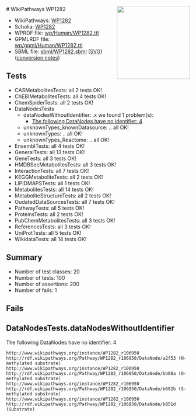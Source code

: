 <img style="float: right; width: 200px" src="../logo.png" />
# WikiPathways WP1282

* WikiPathways: [WP1282](https://identifiers.org/wikipathways:WP1282)
* Scholia: [WP1282](https://scholia.toolforge.org/wikipathways/WP1282)
* WPRDF file: [wp/Human/WP1282.ttl](../wp/Human/WP1282.ttl)
* GPMLRDF file: [wp/gpml/Human/WP1282.ttl](../wp/gpml/Human/WP1282.ttl)
* SBML file: [sbml/WP1282.sbml](../sbml/WP1282.sbml) ([SVG](../sbml/WP1282.svg)) ([conversion notes](../sbml/WP1282.txt))

## Tests
* CASMetabolitesTests: all 2 tests OK!
* ChEBIMetabolitesTests: all 4 tests OK!
* ChemSpiderTests: all 2 tests OK!
* DataNodesTests
    * dataNodesWithoutIdentifier: .x we found 1 problem(s):
        * [The following DataNodes have no identifier: 4](#d2d32fa3)
    * unknownTypes_knownDatasource: .. all OK!
    * unknownTypes: .. all OK!
    * unknownTypes_Reactome: .. all OK!
* EnsemblTests: all 4 tests OK!
* GeneralTests: all 13 tests OK!
* GeneTests: all 3 tests OK!
* HMDBSecMetabolitesTests: all 3 tests OK!
* InteractionTests: all 7 tests OK!
* KEGGMetaboliteTests: all 2 tests OK!
* LIPIDMAPSTests: all 1 tests OK!
* MetabolitesTests: all 14 tests OK!
* MetaboliteStructureTests: all 2 tests OK!
* OudatedDataSourcesTests: all 7 tests OK!
* PathwayTests: all 5 tests OK!
* ProteinsTests: all 2 tests OK!
* PubChemMetabolitesTests: all 3 tests OK!
* ReferencesTests: all 3 tests OK!
* UniProtTests: all 5 tests OK!
* WikidataTests: all 14 tests OK!


## Summary

* Number of test classes: 20
* Number of tests: 100
* Number of assertions: 200
* Number of fails: 1

## Fails

<a name="d2d32fa3" />

## DataNodesTests.dataNodesWithoutIdentifier

The following DataNodes have no identifier: 4
```
http://www.wikipathways.org/instance/WP1282_r106950 http://rdf.wikipathways.org/Pathway/WP1282_r106950/DataNode/a2f53 (N-methylated substrate)
http://www.wikipathways.org/instance/WP1282_r106950 http://rdf.wikipathways.org/Pathway/WP1282_r106950/DataNode/bb08a (O-methylated substrate)
http://www.wikipathways.org/instance/WP1282_r106950 http://rdf.wikipathways.org/Pathway/WP1282_r106950/DataNode/b682b (S-methylated substrate)
http://www.wikipathways.org/instance/WP1282_r106950 http://rdf.wikipathways.org/Pathway/WP1282_r106950/DataNode/b851d (Substrate)
```

